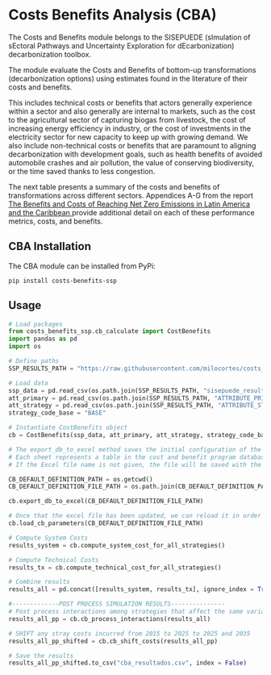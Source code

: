 # Costs Benefits Analysis (CBA) 

The Costs and Benefits module belongs to the SISEPUEDE (sImulation of sEctoral Pathways and Uncertainty Exploration for dEcarbonization) decarbonization toolbox.

The module evaluate the Costs and Benefits of bottom-up transformations (decarbonization options) using estimates found in the literature of their costs and benefits.

This includes technical costs or benefits that actors generally experience within a sector and also generally are internal to markets, such as the cost to the agricultural sector of capturing biogas from livestock, the cost of increasing energy efficiency in industry, or the cost of investments in the electricity sector for new capacity to keep up with growing demand. We also include non-technical costs or benefits that are paramount to aligning decarbonization with development goals, such as health benefits of avoided automobile crashes and air pollution, the value of conserving biodiversity, or the time saved thanks to less congestion.

The next table presents a summary of the costs and benefits of transformations across different sectors. Appendices A-G from the report [The Benefits and Costs of Reaching Net Zero Emissions in Latin America and the Caribbean
](https://publications.iadb.org/en/benefits-and-costs-reaching-net-zero-emissions-latin-america-and-caribbean) provide additional detail on each of these performance metrics, costs, and benefits.

## CBA Installation

The CBA module can be installed from PyPi:

```
pip install costs-benefits-ssp
```

## Usage

```python
# Load packages
from costs_benefits_ssp.cb_calculate import CostBenefits
import pandas as pd
import os

# Define paths
SSP_RESULTS_PATH = "https://raw.githubusercontent.com/milocortes/costs_benefits_ssp/refs/heads/main/test_data"

# Load data
ssp_data = pd.read_csv(os.path.join(SSP_RESULTS_PATH, "sisepuede_results_sisepuede_run_2025-02-11T11;37;41.739098_WIDE_INPUTS_OUTPUTS.csv"))
att_primary = pd.read_csv(os.path.join(SSP_RESULTS_PATH, "ATTRIBUTE_PRIMARY.csv"))
att_strategy = pd.read_csv(os.path.join(SSP_RESULTS_PATH, "ATTRIBUTE_STRATEGY.csv"))
strategy_code_base = "BASE"

# Instantiate CostBenefits object
cb = CostBenefits(ssp_data, att_primary, att_strategy, strategy_code_base)

# The export_db_to_excel method saves the initial configuration of the cost tables to an excel file.
# Each sheet represents a table in the cost and benefit program database.
# If the Excel file name is not given, the file will be saved with the default name cb_config_params.xlsx on the current python session.

CB_DEFAULT_DEFINITION_PATH = os.getcwd()
CB_DEFAULT_DEFINITION_FILE_PATH = os.path.join(CB_DEFAULT_DEFINITION_PATH, "cb_config_params.xlsx")

cb.export_db_to_excel(CB_DEFAULT_DEFINITION_FILE_PATH)

# Once that the excel file has been updated, we can reload it in order to update the cost factors database
cb.load_cb_parameters(CB_DEFAULT_DEFINITION_FILE_PATH)

# Compute System Costs
results_system = cb.compute_system_cost_for_all_strategies()

# Compute Technical Costs
results_tx = cb.compute_technical_cost_for_all_strategies()

# Combine results
results_all = pd.concat([results_system, results_tx], ignore_index = True)

#-------------POST PROCESS SIMULATION RESULTS---------------
# Post process interactions among strategies that affect the same variables
results_all_pp = cb.cb_process_interactions(results_all)

# SHIFT any stray costs incurred from 2015 to 2025 to 2025 and 2035
results_all_pp_shifted = cb.cb_shift_costs(results_all_pp)

# Save the results
results_all_pp_shifted.to_csv("cba_resultados.csv", index = False)

```